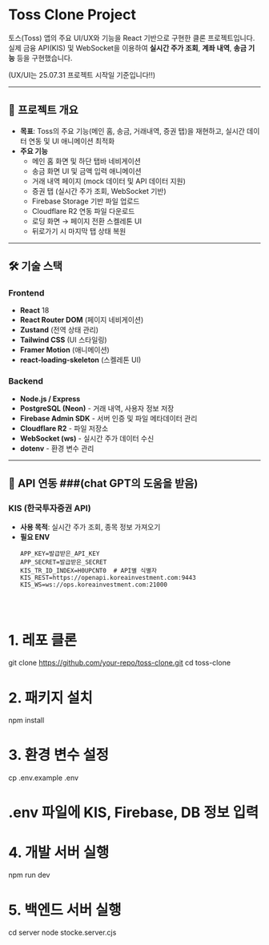 # Toss Clone Project

토스(Toss) 앱의 주요 UI/UX와 기능을 React 기반으로 구현한 클론 프로젝트입니다.  
실제 금융 API(KIS) 및 WebSocket을 이용하여 **실시간 주가 조회**, **계좌 내역**, **송금 기능** 등을 구현했습니다.

(UX/UI는 25.07.31 프로젝트 시작일 기준입니다!!)

---

## 📌 프로젝트 개요

- **목표**: Toss의 주요 기능(메인 홈, 송금, 거래내역, 증권 탭)을 재현하고, 실시간 데이터 연동 및 UI 애니메이션 최적화
- **주요 기능**
  - 메인 홈 화면 및 하단 탭바 네비게이션
  - 송금 화면 UI 및 금액 입력 애니메이션
  - 거래 내역 페이지 (mock 데이터 및 API 데이터 지원)
  - 증권 탭 (실시간 주가 조회, WebSocket 기반)
  - Firebase Storage 기반 파일 업로드
  - Cloudflare R2 연동 파일 다운로드
  - 로딩 화면 → 페이지 전환 스켈레톤 UI
  - 뒤로가기 시 마지막 탭 상태 복원

---

## 🛠 기술 스택

### Frontend
- **React** 18
- **React Router DOM** (페이지 네비게이션)
- **Zustand** (전역 상태 관리)
- **Tailwind CSS** (UI 스타일링)
- **Framer Motion** (애니메이션)
- **react-loading-skeleton** (스켈레톤 UI)

### Backend
- **Node.js / Express**
- **PostgreSQL (Neon)** - 거래 내역, 사용자 정보 저장
- **Firebase Admin SDK** - 서버 인증 및 파일 메타데이터 관리
- **Cloudflare R2** - 파일 저장소
- **WebSocket (ws)** - 실시간 주가 데이터 수신
- **dotenv** - 환경 변수 관리

---

## 📡 API 연동 ###(chat GPT의 도움을 받음)

### KIS (한국투자증권 API)
- **사용 목적**: 실시간 주가 조회, 종목 정보 가져오기
- **필요 ENV**
  ```env
  APP_KEY=발급받은_API_KEY
  APP_SECRET=발급받은_SECRET
  KIS_TR_ID_INDEX=H0UPCNT0  # API별 식별자
  KIS_REST=https://openapi.koreainvestment.com:9443
  KIS_WS=ws://ops.koreainvestment.com:21000




# 1. 레포 클론
git clone https://github.com/your-repo/toss-clone.git
cd toss-clone

# 2. 패키지 설치
npm install

# 3. 환경 변수 설정
cp .env.example .env
# .env 파일에 KIS, Firebase, DB 정보 입력

# 4. 개발 서버 실행
npm run dev

# 5. 백엔드 서버 실행
cd server
node stocke.server.cjs